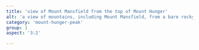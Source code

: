 ```yaml
---
title: 'view of Mount Mansfield from the top of Mount Hunger'
alt: 'a view of mountains, including Mount Mansfield, from a bare rocky mountain top, with a pool of water in the background'
category: 'mount-hunger-peak'
group: 1
aspect: '3:2'

---
```

